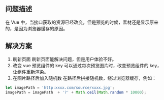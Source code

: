 ## 问题描述
在 Vue 中，当接口获取的资源已经改变，但是预览的时候，素材还是显示原来的，是因为浏览器缓存的原因。
## 解决方案
1. 刷新页面
刷新页面能解决问题，但是用户体验不好。
2. 改变 vue 预览组件的 key
可以通过每次预览图片时，改变预览组件的 key，让组件重新渲染。
1. 在图片路径后加入随机数
在路径后拼接随机数，绕过浏览器缓存，例如：

```javascript
let imagePath = 'http:xxxx.com/source/xxxx.jpg';
imagePath = imagePath  + '?' + Math.ceil(Math.random * 10000);
```